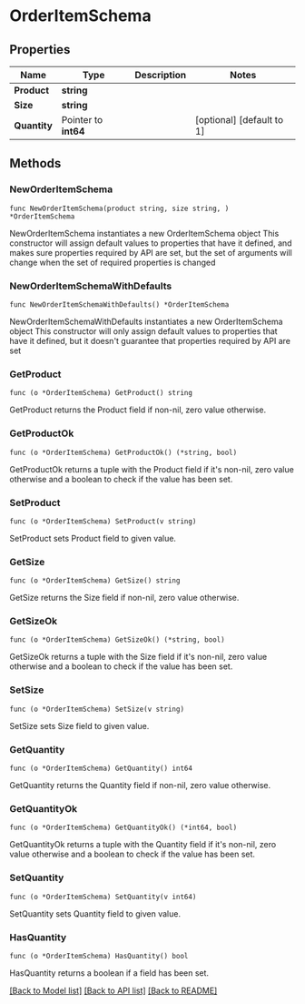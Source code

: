# OrderItemSchema

## Properties

Name | Type | Description | Notes
------------ | ------------- | ------------- | -------------
**Product** | **string** |  | 
**Size** | **string** |  | 
**Quantity** | Pointer to **int64** |  | [optional] [default to 1]

## Methods

### NewOrderItemSchema

`func NewOrderItemSchema(product string, size string, ) *OrderItemSchema`

NewOrderItemSchema instantiates a new OrderItemSchema object
This constructor will assign default values to properties that have it defined,
and makes sure properties required by API are set, but the set of arguments
will change when the set of required properties is changed

### NewOrderItemSchemaWithDefaults

`func NewOrderItemSchemaWithDefaults() *OrderItemSchema`

NewOrderItemSchemaWithDefaults instantiates a new OrderItemSchema object
This constructor will only assign default values to properties that have it defined,
but it doesn't guarantee that properties required by API are set

### GetProduct

`func (o *OrderItemSchema) GetProduct() string`

GetProduct returns the Product field if non-nil, zero value otherwise.

### GetProductOk

`func (o *OrderItemSchema) GetProductOk() (*string, bool)`

GetProductOk returns a tuple with the Product field if it's non-nil, zero value otherwise
and a boolean to check if the value has been set.

### SetProduct

`func (o *OrderItemSchema) SetProduct(v string)`

SetProduct sets Product field to given value.


### GetSize

`func (o *OrderItemSchema) GetSize() string`

GetSize returns the Size field if non-nil, zero value otherwise.

### GetSizeOk

`func (o *OrderItemSchema) GetSizeOk() (*string, bool)`

GetSizeOk returns a tuple with the Size field if it's non-nil, zero value otherwise
and a boolean to check if the value has been set.

### SetSize

`func (o *OrderItemSchema) SetSize(v string)`

SetSize sets Size field to given value.


### GetQuantity

`func (o *OrderItemSchema) GetQuantity() int64`

GetQuantity returns the Quantity field if non-nil, zero value otherwise.

### GetQuantityOk

`func (o *OrderItemSchema) GetQuantityOk() (*int64, bool)`

GetQuantityOk returns a tuple with the Quantity field if it's non-nil, zero value otherwise
and a boolean to check if the value has been set.

### SetQuantity

`func (o *OrderItemSchema) SetQuantity(v int64)`

SetQuantity sets Quantity field to given value.

### HasQuantity

`func (o *OrderItemSchema) HasQuantity() bool`

HasQuantity returns a boolean if a field has been set.


[[Back to Model list]](../README.md#documentation-for-models) [[Back to API list]](../README.md#documentation-for-api-endpoints) [[Back to README]](../README.md)


